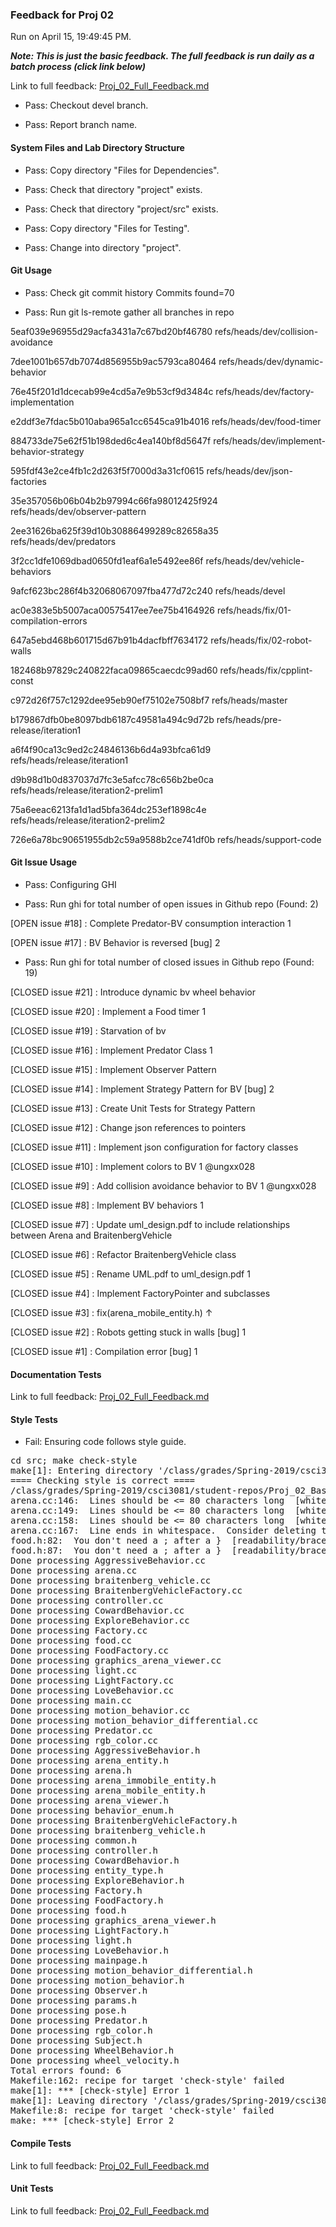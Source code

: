 ### Feedback for Proj 02

Run on April 15, 19:49:45 PM.


***Note: This is just the basic feedback.  The full feedback is run daily as a batch process (click link below)***


Link to full feedback: [Proj_02_Full_Feedback.md](Proj_02_Full_Feedback.md)

+ Pass: Checkout devel branch.



+ Pass: Report branch name.




#### System Files and Lab Directory Structure

+ Pass: Copy directory "Files for Dependencies".



+ Pass: Check that directory "project" exists.

+ Pass: Check that directory "project/src" exists.

+ Pass: Copy directory "Files for Testing".



+ Pass: Change into directory "project".


#### Git Usage

+ Pass: Check git commit history
Commits found=70

+ Pass: Run git ls-remote gather all branches in repo

5eaf039e96955d29acfa3431a7c67bd20bf46780	refs/heads/dev/collision-avoidance

7dee1001b657db7074d856955b9ac5793ca80464	refs/heads/dev/dynamic-behavior

76e45f201d1dcecab99e4cd5a7e9b53cf9d3484c	refs/heads/dev/factory-implementation

e2ddf3e7fdac5b010aba965a1cc6545ca91b4016	refs/heads/dev/food-timer

884733de75e62f51b198ded6c4ea140bf8d5647f	refs/heads/dev/implement-behavior-strategy

595fdf43e2ce4fb1c2d263f5f7000d3a31cf0615	refs/heads/dev/json-factories

35e357056b06b04b2b97994c66fa98012425f924	refs/heads/dev/observer-pattern

2ee31626ba625f39d10b30886499289c82658a35	refs/heads/dev/predators

3f2cc1dfe1069dbad0650fd1eaf6a1e5492ee86f	refs/heads/dev/vehicle-behaviors

9afcf623bc286f4b32068067097fba477d72c240	refs/heads/devel

ac0e383e5b5007aca00575417ee7ee75b4164926	refs/heads/fix/01-compilation-errors

647a5ebd468b601715d67b91b4dacfbff7634172	refs/heads/fix/02-robot-walls

182468b97829c240822faca09865caecdc99ad60	refs/heads/fix/cpplint-const

c972d26f757c1292dee95eb90ef75102e7508bf7	refs/heads/master

b179867dfb0be8097bdb6187c49581a494c9d72b	refs/heads/pre-release/iteration1

a6f4f90ca13c9ed2c24846136b6d4a93bfca61d9	refs/heads/release/iteration1

d9b98d1b0d837037d7fc3e5afcc78c656b2be0ca	refs/heads/release/iteration2-prelim1

75a6eeac6213fa1d1ad5bfa364dc253ef1898c4e	refs/heads/release/iteration2-prelim2

726e6a78bc90651955db2c59a9588b2ce741df0b	refs/heads/support-code




#### Git Issue Usage

+ Pass: Configuring GHI

+ Pass: Run ghi for total number of open issues in Github repo (Found: 2)

[OPEN issue #18] :  Complete Predator-BV consumption interaction 1

[OPEN issue #17] :  BV Behavior is reversed [bug] 2





+ Pass: Run ghi for total number of closed issues in Github repo (Found: 19)

[CLOSED issue #21] :  Introduce dynamic bv wheel behavior

[CLOSED issue #20] :  Implement a Food timer 1

[CLOSED issue #19] :  Starvation of bv

[CLOSED issue #16] :  Implement Predator Class 1

[CLOSED issue #15] :  Implement Observer Pattern

[CLOSED issue #14] :  Implement Strategy Pattern for BV [bug] 2

[CLOSED issue #13] :  Create Unit Tests for Strategy Pattern

[CLOSED issue #12] :  Change json references to pointers

[CLOSED issue #11] :  Implement json configuration for factory classes

[CLOSED issue #10] :  Implement colors to BV 1 @ungxx028

[CLOSED issue #9] :  Add collision avoidance behavior to BV 1 @ungxx028

[CLOSED issue #8] :  Implement BV behaviors 1

[CLOSED issue #7] :  Update uml_design.pdf to include relationships between Arena and BraitenbergVehicle

[CLOSED issue #6] :  Refactor BraitenbergVehicle class 

[CLOSED issue #5] :  Rename UML.pdf to uml_design.pdf 1

[CLOSED issue #4] :  Implement FactoryPointer and subclasses

[CLOSED issue #3] :  fix(arena_mobile_entity.h) ↑

[CLOSED issue #2] :  Robots getting stuck in walls [bug] 1

[CLOSED issue #1] :  Compilation error [bug] 1






#### Documentation Tests


Link to full feedback: [Proj_02_Full_Feedback.md](Proj_02_Full_Feedback.md)


#### Style Tests

+ Fail: Ensuring code follows style guide.

<pre>cd src; make check-style
make[1]: Entering directory '/class/grades/Spring-2019/csci3081/student-repos/Proj_02_Basic_Feedback/repo-ungxx028/project/src'
==== Checking style is correct ====
/class/grades/Spring-2019/csci3081/student-repos/Proj_02_Basic_Feedback/repo-ungxx028/cpplint/cpplint.py --root=.. *.cc *.h
arena.cc:146:  Lines should be <= 80 characters long  [whitespace/line_length] [2]
arena.cc:149:  Lines should be <= 80 characters long  [whitespace/line_length] [2]
arena.cc:158:  Lines should be <= 80 characters long  [whitespace/line_length] [2]
arena.cc:167:  Line ends in whitespace.  Consider deleting these extra spaces.  [whitespace/end_of_line] [4]
food.h:82:  You don't need a ; after a }  [readability/braces] [4]
food.h:87:  You don't need a ; after a }  [readability/braces] [4]
Done processing AggressiveBehavior.cc
Done processing arena.cc
Done processing braitenberg_vehicle.cc
Done processing BraitenbergVehicleFactory.cc
Done processing controller.cc
Done processing CowardBehavior.cc
Done processing ExploreBehavior.cc
Done processing Factory.cc
Done processing food.cc
Done processing FoodFactory.cc
Done processing graphics_arena_viewer.cc
Done processing light.cc
Done processing LightFactory.cc
Done processing LoveBehavior.cc
Done processing main.cc
Done processing motion_behavior.cc
Done processing motion_behavior_differential.cc
Done processing Predator.cc
Done processing rgb_color.cc
Done processing AggressiveBehavior.h
Done processing arena_entity.h
Done processing arena.h
Done processing arena_immobile_entity.h
Done processing arena_mobile_entity.h
Done processing arena_viewer.h
Done processing behavior_enum.h
Done processing BraitenbergVehicleFactory.h
Done processing braitenberg_vehicle.h
Done processing common.h
Done processing controller.h
Done processing CowardBehavior.h
Done processing entity_type.h
Done processing ExploreBehavior.h
Done processing Factory.h
Done processing FoodFactory.h
Done processing food.h
Done processing graphics_arena_viewer.h
Done processing LightFactory.h
Done processing light.h
Done processing LoveBehavior.h
Done processing mainpage.h
Done processing motion_behavior_differential.h
Done processing motion_behavior.h
Done processing Observer.h
Done processing params.h
Done processing pose.h
Done processing Predator.h
Done processing rgb_color.h
Done processing Subject.h
Done processing WheelBehavior.h
Done processing wheel_velocity.h
Total errors found: 6
Makefile:162: recipe for target 'check-style' failed
make[1]: *** [check-style] Error 1
make[1]: Leaving directory '/class/grades/Spring-2019/csci3081/student-repos/Proj_02_Basic_Feedback/repo-ungxx028/project/src'
Makefile:8: recipe for target 'check-style' failed
make: *** [check-style] Error 2
</pre>




#### Compile Tests


Link to full feedback: [Proj_02_Full_Feedback.md](Proj_02_Full_Feedback.md)


#### Unit Tests


Link to full feedback: [Proj_02_Full_Feedback.md](Proj_02_Full_Feedback.md)

